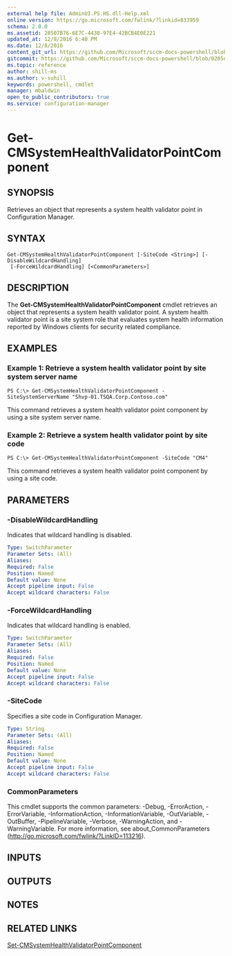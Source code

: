 ```yaml
---
external help file: AdminUI.PS.HS.dll-Help.xml
online version: https://go.microsoft.com/fwlink/?linkid=833959
schema: 2.0.0
ms.assetid: 28507B76-6E7C-4438-97E4-42BCB4E0E221
updated_at: 12/8/2016 6:40 PM
ms.date: 12/8/2016
content_git_url: https://github.com/Microsoft/sccm-docs-powershell/blob/live/sccm-cmdlets/ConfigurationManager/vlatest/Get-CMSystemHealthValidatorPointComponent.md
gitcommit: https://github.com/Microsoft/sccm-docs-powershell/blob/0205e569abecf1b4e1b2b342947b87a3691b29a5/sccm-cmdlets/ConfigurationManager/vlatest/Get-CMSystemHealthValidatorPointComponent.md
ms.topic: reference
author: shill-ms
ms.author: v-suhill
keywords: powershell, cmdlet
manager: mbaldwin
open_to_public_contributors: true
ms.service: configuration-manager
---
```


# Get-CMSystemHealthValidatorPointComponent

## SYNOPSIS
Retrieves an object that represents a system health validator point in Configuration Manager.

## SYNTAX

```
Get-CMSystemHealthValidatorPointComponent [-SiteCode <String>] [-DisableWildcardHandling]
 [-ForceWildcardHandling] [<CommonParameters>]
```

## DESCRIPTION
The **Get-CMSystemHealthValidatorPointComponent** cmdlet retrieves an object that represents a system health validator point.
A system health validator point is a site system role that evaluates system health information reported by Windows clients for security related compliance.

## EXAMPLES

### Example 1: Retrieve a system health validator point by site system server name
```
PS C:\> Get-CMSystemHealthValidatorPointComponent -SiteSystemServerName "Shvp-01.TSQA.Corp.Contoso.com"
```

This command retrieves a system health validator point component by using a site system server name.

### Example 2: Retrieve a system health validator point by site code
```
PS C:\> Get-CMSystemHealthValidatorPointComponent -SiteCode "CM4"
```

This command retrieves a system health validator point component by using a site code.

## PARAMETERS

### -DisableWildcardHandling
Indicates that wildcard handling is disabled.

```yaml
Type: SwitchParameter
Parameter Sets: (All)
Aliases: 
Required: False
Position: Named
Default value: None
Accept pipeline input: False
Accept wildcard characters: False
```

### -ForceWildcardHandling
Indicates that wildcard handling is enabled.

```yaml
Type: SwitchParameter
Parameter Sets: (All)
Aliases: 
Required: False
Position: Named
Default value: None
Accept pipeline input: False
Accept wildcard characters: False
```

### -SiteCode
Specifies a site code in Configuration Manager.

```yaml
Type: String
Parameter Sets: (All)
Aliases: 
Required: False
Position: Named
Default value: None
Accept pipeline input: False
Accept wildcard characters: False
```

### CommonParameters
This cmdlet supports the common parameters: -Debug, -ErrorAction, -ErrorVariable, -InformationAction, -InformationVariable, -OutVariable, -OutBuffer, -PipelineVariable, -Verbose, -WarningAction, and -WarningVariable. For more information, see about_CommonParameters (http://go.microsoft.com/fwlink/?LinkID=113216).

## INPUTS

## OUTPUTS

## NOTES

## RELATED LINKS

[Set-CMSystemHealthValidatorPointComponent](xref:ConfigurationManager/vlatest/Set-CMSystemHealthValidatorPointComponent.md)


